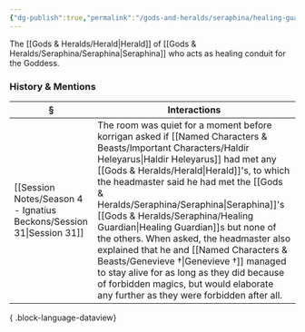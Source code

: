 ```yaml
---
{"dg-publish":true,"permalink":"/gods-and-heralds/seraphina/healing-guardian/","updated":"2025-08-11T11:53:31.439+01:00"}
---
```


The [[Gods & Heralds/Herald\|Herald]] of [[Gods & Heralds/Seraphina/Seraphina\|Seraphina]] who acts as healing conduit for the Goddess. 

### History & Mentions
| §                                                                       | Interactions                                                                                                                                                                                                                                                                                                                                                                                                                         |
| ----------------------------------------------------------------------- | ------------------------------------------------------------------------------------------------------------------------------------------------------------------------------------------------------------------------------------------------------------------------------------------------------------------------------------------------------------------------------------------------------------------------------------ |
| [[Session Notes/Season 4 - Ignatius Beckons/Session 31\|Session 31]] | The room was quiet for a moment before korrigan asked if [[Named Characters & Beasts/Important Characters/Haldir Heleyarus\|Haldir Heleyarus]] had met any [[Gods & Heralds/Herald\|Herald]]'s, to which the headmaster said he had met the [[Gods & Heralds/Seraphina/Seraphina\|Seraphina]]'s [[Gods & Heralds/Seraphina/Healing Guardian\|Healing Guardian]]s but none of the others. When asked, the headmaster also explained that he and [[Named Characters & Beasts/Genevieve †\|Genevieve †]] managed to stay alive for as long as they did because of forbidden magics, but would elaborate any further as they were forbidden after all. |

{ .block-language-dataview}
